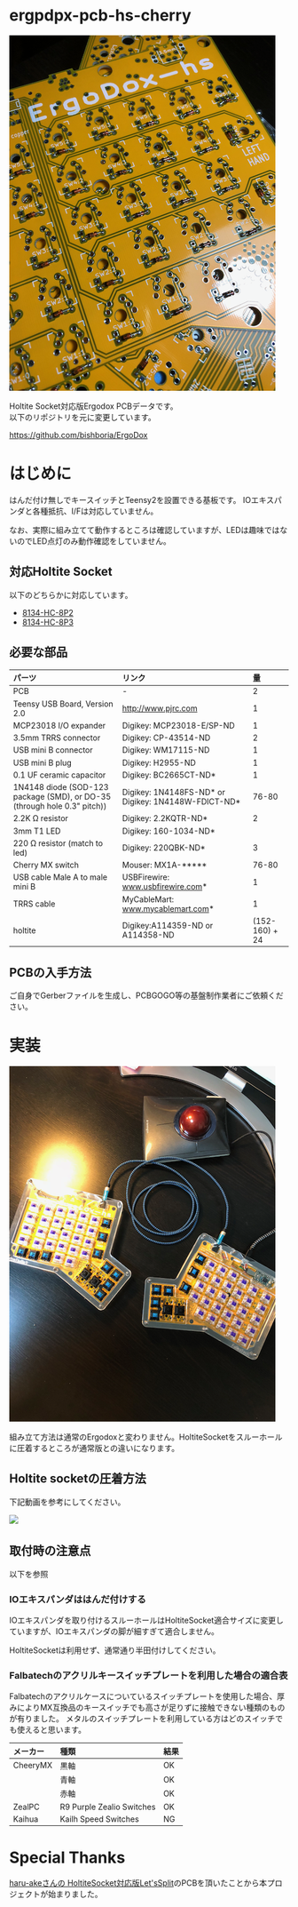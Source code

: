 # ergpdpx-pcb-hs-cherry

![PCB](./pic/IMG_0267.png "pcb")


Holtite Socket対応版Ergodox PCBデータです。  
以下のリポジトリを元に変更しています。

https://github.com/bishboria/ErgoDox


# はじめに
はんだ付け無しでキースイッチとTeensy2を設置できる基板です。
IOエキスパンダと各種抵抗、I/Fは対応していません。

なお、実際に組み立てて動作するところは確認していますが、LEDは趣味ではないのでLED点灯のみ動作確認をしていません。

## 対応Holtite Socket
以下のどちらかに対応しています。

- [8134-HC-8P2](http://www.te.com/jpn-ja/product-7-1437514-0.html)  
- [8134-HC-8P3](http://www.te.com/jpn-ja/product-7-1437514-1.html)

## 必要な部品
|パーツ|リンク|量|
|:---|:---|:---|
|PCB|	-	|2|
|Teensy USB Board, Version 2.0|http://www.pjrc.com |1|
|MCP23018 I/O expander|Digikey: MCP23018-E/SP-ND|1|
|3.5mm TRRS connector|Digikey: CP-43514-ND|2|
|USB mini B connector|Digikey: WM17115-ND|1|
|USB mini B plug|Digikey: H2955-ND|1|
|0.1 UF ceramic capacitor|Digikey: BC2665CT-ND*|1|
|1N4148 diode   (SOD-123 package (SMD), or DO-35 (through hole 0.3" pitch))|Digikey: 1N4148FS-ND* or Digikey: 1N4148W-FDICT-ND*	|76-80|
|2.2K Ω resistor|Digikey: 2.2KQTR-ND*|2|
|3mm T1 LED|Digikey: 160-1034-ND*| |
|220 Ω resistor (match to led)	|Digikey: 220QBK-ND*|3|
|Cherry MX switch|Mouser: MX1A-*****|76-80|
|USB cable Male A to male mini B|USBFirewire: www.usbfirewire.com*|	1|
|TRRS cable	|MyCableMart: www.mycablemart.com*|1|
|holtite|Digikey:A114359-ND or A114358-ND| (152-160) + 24|

## PCBの入手方法
ご自身でGerberファイルを生成し、PCBGOGO等の基盤制作業者にご依頼ください。

# 実装

![完成](./pic/IMG_0293.png)

組み立て方法は通常のErgodoxと変わりません。HoltiteSocketをスルーホールに圧着するところが通常版との違いになります。

## Holtite socketの圧着方法
下記動画を参考にしてください。

[![](https://img.youtube.com/vi/RB1Wm8y2Cw8/0.jpg)](https://www.youtube.com/watch?v=RB1Wm8y2Cw8)

## 取付時の注意点
以下を参照

### IOエキスパンダははんだ付けする
IOエキスパンダを取り付けるスルーホールはHoltiteSocket適合サイズに変更していますが、IOエキスパンダの脚が細すぎて適合しません。

HoltiteSocketは利用せず、通常通り半田付けしてください。

### Falbatechのアクリルキースイッチプレートを利用した場合の適合表

Falbatechのアクリルケースについているスイッチプレートを使用した場合、厚みによりMX互換品のキースイッチでも高さが足りずに接触できない種類のものが有りました。
メタルのスイッチプレートを利用している方はどのスイッチでも使えると思います。

|メーカー|種類|結果|
|:---|:---|:---|
|CheeryMX|黒軸|OK|
||青軸|OK|
||赤軸|OK|
|ZealPC|R9 Purple Zealio Switches|OK|
|Kaihua|Kailh Speed Switches|NG|


# Special Thanks
[haru-akeさんの HoltiteSocket対応版Let'sSplit](https://github.com/haru-ake/lets-split-pcb-hs-cherry)のPCBを頂いたことから本プロジェクトが始まりました。
